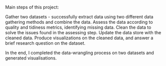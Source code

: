 Main steps of this project:


Gather two datasets - successfully extract data using two different data gathering methods and combine the data.
Assess the data according to quality and tidiness metrics, identifying missing data.
Clean the data to solve the issues found in the assessing step.
Update the data store with the cleaned data.
Produce visualizations on the cleaned data, and answer a brief research question on the dataset.

In the end, I completed the data-wrangling process on two datasets and generated visualisations.

